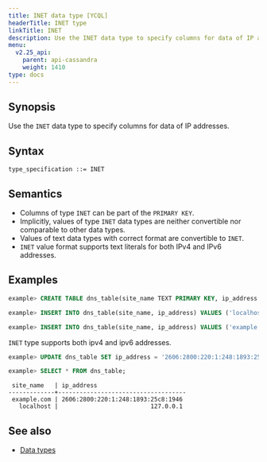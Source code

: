 ```yaml
---
title: INET data type [YCQL]
headerTitle: INET type
linkTitle: INET
description: Use the INET data type to specify columns for data of IP addresses.
menu:
  v2.25_api:
    parent: api-cassandra
    weight: 1410
type: docs
---
```


## Synopsis

Use the `INET` data type to specify columns for data of IP addresses.

## Syntax

```
type_specification ::= INET
```

## Semantics

- Columns of type `INET` can be part of the `PRIMARY KEY`.
- Implicitly, values of type `INET` data types are neither convertible nor comparable to other data types.
- Values of text data types with correct format are convertible to `INET`.
- `INET` value format supports text literals for both IPv4 and IPv6 addresses.

## Examples

```sql
example> CREATE TABLE dns_table(site_name TEXT PRIMARY KEY, ip_address INET);
```

```sql
example> INSERT INTO dns_table(site_name, ip_address) VALUES ('localhost', '127.0.0.1');
```

```sql
example> INSERT INTO dns_table(site_name, ip_address) VALUES ('example.com', '93.184.216.34');
```

`INET` type supports both ipv4 and ipv6 addresses.

```sql
example> UPDATE dns_table SET ip_address = '2606:2800:220:1:248:1893:25c8:1946' WHERE site_name = 'example.com';
```

```sql
example> SELECT * FROM dns_table;
```

```
 site_name   | ip_address
-------------+------------------------------------
 example.com | 2606:2800:220:1:248:1893:25c8:1946
   localhost |                          127.0.0.1
```

## See also

- [Data types](..#data-types)
